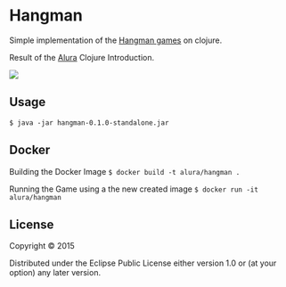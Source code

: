 # Hangman

Simple implementation of the [Hangman games](https://en.wikipedia.org/wiki/Hangman_(game)) on
clojure.

Result of the [Alura](https://www.alura.com.br) Clojure Introduction.

![](https://www.alura.com.br/assets/img/alura-logo.1464897715.svg)

## Usage

`$ java -jar hangman-0.1.0-standalone.jar`

## Docker

Building the Docker Image
`$ docker build -t alura/hangman .`

Running the Game using a the new created image
`$ docker run -it alura/hangman`


## License

Copyright © 2015

Distributed under the Eclipse Public License either version 1.0 or (at
your option) any later version.
